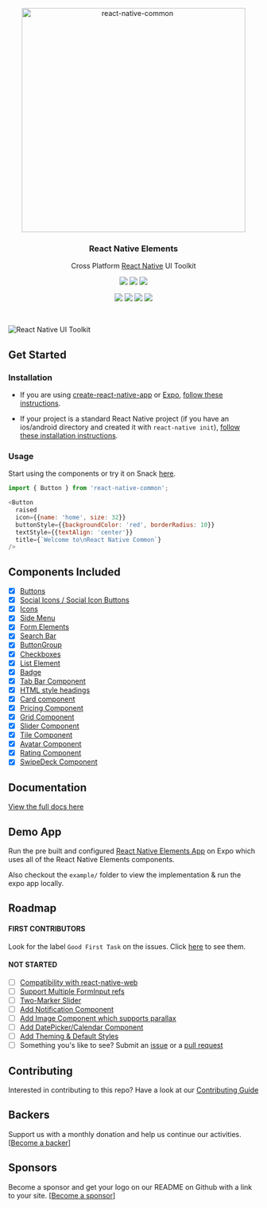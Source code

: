 <p align="center">
  <a href="https://rghorbani.github.io/react-native-common/">
    <img alt="react-native-common" src="https://raw.githubusercontent.com/rghorbani/react-native-common/master/docs/images/react_native_elements_logo.png" width="450">
  </a>
</p>

<h3 align="center">
  React Native Elements
</h3>

<p align="center">
  Cross Platform <a href="https://facebook.github.io/react-native/">React Native</a> UI Toolkit
</p>

<p align="center">
  <a href="https://www.npmjs.com/package/react-native-common"><img src="https://img.shields.io/npm/v/react-native-common.svg?style=flat-square"></a>
  <a href="https://www.npmjs.com/package/react-native-common"><img src="https://img.shields.io/npm/dm/react-native-common.svg?style=flat-square"></a>
  <a href="https://travis-ci.org/rghorbani/react-native-common"><img src="https://img.shields.io/travis/rghorbani/react-native-common/master.svg?style=flat-square"></a>
</p>

<p align="center">
  <a href="#backers"><img src="https://opencollective.com/react-native-common/backers/badge.svg"></a>
  <a href="#sponsors"><img src="https://opencollective.com/react-native-common/sponsors/badge.svg"></a>
  <a href="https://codecov.io/gh/rghorbani/react-native-common"><img src="https://codecov.io/gh/rghorbani/react-native-common/coverage.svg"></a>
  <a href="https://github.com/prettier/prettier"><img src="https://img.shields.io/badge/styled_with-prettier-ff69b4.svg"></a>
</p>

<br />

![React Native UI Toolkit](http://i.imgur.com/UXrGTeG.png)

## Get Started

### Installation

- If you are using
[create-react-native-app](https://github.com/react-community/create-react-native-app)
or [Expo](https://expo.io), [follow these instructions](https://github.com/rghorbani/react-native-common/blob/master/using-with-crna-or-expo.md).

- If your project is a standard React Native project (if you have an
ios/android directory and created it with `react-native init`), [follow these installation instructions](https://github.com/rghorbani/react-native-common/blob/master/default_installation.md).

### Usage

Start using the components or try it on Snack [here](https://snack.expo.io/rJu6gJfBZ).

```js
import { Button } from 'react-native-common';

<Button
  raised
  icon={{name: 'home', size: 32}}
  buttonStyle={{backgroundColor: 'red', borderRadius: 10}}
  textStyle={{textAlign: 'center'}}
  title={`Welcome to\nReact Native Common`}
/>
```

## Components Included

- [x] [Buttons](https://rghorbani.github.io/react-native-common/API/buttons/)
- [x] [Social Icons / Social Icon Buttons](https://rghorbani.github.io/react-native-common/API/social_icons/)
- [x] [Icons](https://rghorbani.github.io/react-native-common/API/icons/)
- [x] [Side Menu](https://rghorbani.github.io/react-native-common/API/side_menu/)
- [x] [Form Elements](https://rghorbani.github.io/react-native-common/API/forms/)
- [x] [Search Bar](https://rghorbani.github.io/react-native-common/API/searchbar/)
- [x] [ButtonGroup](https://rghorbani.github.io/react-native-common/API/button_group/)
- [x] [Checkboxes](https://rghorbani.github.io/react-native-common/API/checkbox/)
- [x] [List Element](https://rghorbani.github.io/react-native-common/API/lists/)
- [x] [Badge](https://rghorbani.github.io/react-native-common/API/badge/)
- [x] [Tab Bar Component](https://rghorbani.github.io/react-native-common/API/tabbar/)
- [x] [HTML style headings](https://rghorbani.github.io/react-native-common/API/HTML_style_headings/)
- [x] [Card component](https://rghorbani.github.io/react-native-common/API/card/)
- [x] [Pricing Component](https://rghorbani.github.io/react-native-common/API/pricing/)
- [x] [Grid Component](https://rghorbani.github.io/react-native-common/API/grid/)
- [x] [Slider Component](https://rghorbani.github.io/react-native-common/API/slider/)
- [x] [Tile Component](https://rghorbani.github.io/react-native-common/API/tile/)
- [x] [Avatar Component](https://rghorbani.github.io/react-native-common/API/avatar/)
- [x] [Rating Component](https://rghorbani.github.io/react-native-common/API/rating/)
- [x] [SwipeDeck Component](https://rghorbani.github.io/react-native-common/API/swipedeck/)

## Documentation

[View the full docs here](https://rghorbani.github.io/react-native-common/API/buttons/)

## Demo App

Run the pre built and configured [React Native Elements App](https://expo.io/@monte9/react-native-common-app) on Expo which uses all of the React Native Elements components.

Also checkout the `example/` folder to view the implementation & run the expo app locally.

## Roadmap

#### FIRST CONTRIBUTORS
Look for the label `Good First Task` on the issues. Click [here](https://github.com/rghorbani/react-native-common/issues?q=is%3Aopen+is%3Aissue+label%3A%22Good+First+Task%22) to see them.

#### NOT STARTED
- [ ] [Compatibility with react-native-web](https://github.com/rghorbani/react-native-common/issues/110)
- [ ] [Support Multiple FormInput refs](https://github.com/rghorbani/react-native-common/issues/147)
- [ ] [Two-Marker Slider](https://github.com/rghorbani/react-native-common/issues/15)
- [ ] [Add Notification Component](https://github.com/rghorbani/react-native-common/issues/190)
- [ ] [Add Image Component which supports parallax](https://github.com/rghorbani/react-native-common/issues/203)
- [ ] [Add DatePicker/Calendar Component](https://github.com/rghorbani/react-native-common/issues/214)
- [ ] [Add Theming & Default Styles](https://github.com/rghorbani/react-native-common/issues/216)
- [ ] Something you's like to see? Submit an [issue](https://github.com/rghorbani/react-native-common/issues/new) or a [pull request](https://github.com/rghorbani/react-native-common/pulls)

## Contributing

Interested in contributing to this repo? Have a look at our [Contributing Guide](https://github.com/rghorbani/react-native-common/blob/master/.github/CONTRIBUTING.MD)

## Backers

Support us with a monthly donation and help us continue our activities. [[Become a backer](https://opencollective.com/react-native-common#backer)]

## Sponsors

Become a sponsor and get your logo on our README on Github with a link to your site. [[Become a sponsor](https://opencollective.com/react-native-common#sponsor)]
